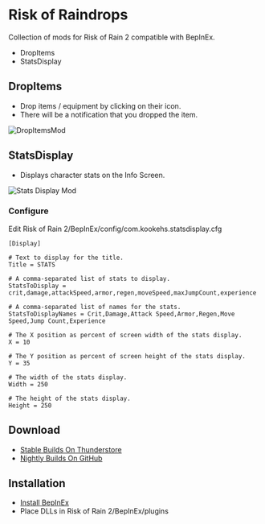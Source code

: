 # Risk of Raindrops

Collection of mods for Risk of Rain 2 compatible with BepInEx.

  - DropItems
  - StatsDisplay

## DropItems

  - Drop items / equipment by clicking on their icon.
  - There will be a notification that you dropped the item.

![DropItemsMod](https://github.com/kookehs/risk-of-raindrops/blob/master/images/drop-items.png)

## StatsDisplay

  - Displays character stats on the Info Screen.

![Stats Display Mod](https://github.com/kookehs/RiskOfRain2Mods/blob/master/images/stats-display.png)

### Configure

Edit Risk of Rain 2/BepInEx/config/com.kookehs.statsdisplay.cfg

```
[Display]

# Text to display for the title.
Title = STATS

# A comma-separated list of stats to display.
StatsToDisplay = crit,damage,attackSpeed,armor,regen,moveSpeed,maxJumpCount,experience

# A comma-separated list of names for the stats.
StatsToDisplayNames = Crit,Damage,Attack Speed,Armor,Regen,Move Speed,Jump Count,Experience

# The X position as percent of screen width of the stats display.
X = 10

# The Y position as percent of screen height of the stats display.
Y = 35

# The width of the stats display.
Width = 250

# The height of the stats display.
Height = 250
```

## Download
  - [Stable Builds On Thunderstore](https://thunderstore.io/package/kookehs/)
  - [Nightly Builds On GitHub](https://github.com/kookehs/risk-of-raindrops/releases)

## Installation

  - [Install BepInEx](https://thunderstore.io/package/bbepis/BepInExPack/)
  - Place DLLs in Risk of Rain 2/BepInEx/plugins
